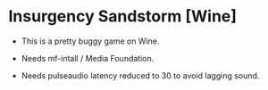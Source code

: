 # Insurgency Sandstorm [Wine]

- This is a pretty buggy game on Wine.

- Needs mf-intall / Media Foundation.

- Needs pulseaudio latency reduced to 30 to avoid lagging sound.